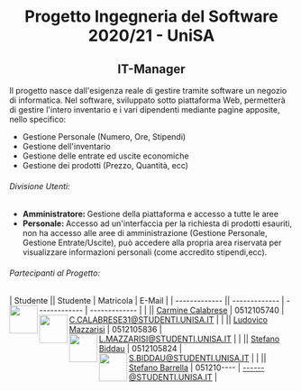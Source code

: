 <h1 align="center">Progetto Ingegneria del Software 2020/21 - UniSA</h1>
<h2 align="center">IT-Manager</h2>

<p> Il progetto nasce dall'esigenza reale di gestire tramite software un negozio di informatica. Nel software, sviluppato sotto piattaforma Web, permetterà di gestire l'intero inventario e i vari dipendenti mediante pagine apposite, nello specifico: </p>

<ul>
  <li>Gestione Personale (Numero, Ore, Stipendi)</li>
  <li>Gestione dell'inventario</li>
  <li>Gestione delle entrate ed uscite economiche</li>
  <li>Gestione dei prodotti (Prezzo, Quantità, ecc)</li>
</ul> 

###### Divisione Utenti:

<ul> 
  <li><b>Amministratore: </b>Gestione della piattaforma e accesso a tutte le aree </li>
  <li><b>Personale: </b> Accesso ad un'interfaccia per la richiesta di prodotti esauriti, non ha accesso alle aree di amministrazione (Gestione Personale, 
    Gestione Entrate/Uscite), può accedere alla propria area riservata per visualizzare informazioni personali (come accredito stipendi,ecc).</li>
</ul>


###### Partecipanti al Progetto:
		
| Studente  || Studente  | Matricola | E-Mail  |
| ------------- || ------------- | ------------- | ------------- |
| <img src="https://avatars0.githubusercontent.com/u/44703164?s=460&u=7cc94b0ac65ab5a8467e834902a6d625286e9703&v=4" height="50" align="left"> || <a href="https://github.com/Carmineh">Carmine Calabrese</a>  | 0512105740  | C.CALABRESE31@STUDENTI.UNISA.IT  |
| <img src="https://avatars0.githubusercontent.com/u/44703164?s=460&u=7cc94b0ac65ab5a8467e834902a6d625286e9703&v=4" height="50" align="left"> || <a href="https://github.com/modul31">Ludovico Mazzarisi</a>  | 0512105836  | L.MAZZARISI@STUDENTI.UNISA.IT  |
| <img src="https://avatars0.githubusercontent.com/u/44703164?s=460&u=7cc94b0ac65ab5a8467e834902a6d625286e9703&v=4" height="50" align="left"> || <a href="https://github.com/stefanBerau">Stefano Biddau</a>  | 0512105824  | S.BIDDAU@STUDENTI.UNISA.IT  |
| <img src="https://i.stack.imgur.com/frlIf.png" height="50" align="left"> || <a href="https://github.com/Carmineh">Stefano Barrella</a>  | 051210----  | ------@STUDENTI.UNISA.IT  |
